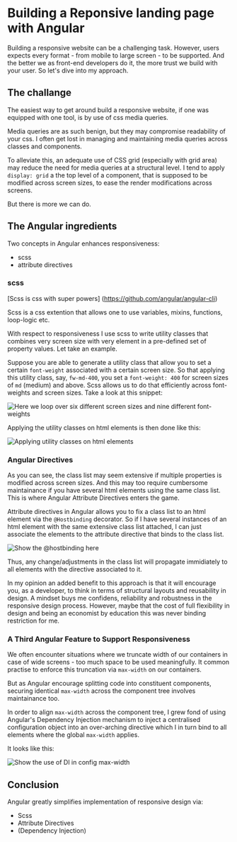 # Building a Reponsive landing page with Angular

Building a responsive website can be a challenging task. However, users expects every format - from mobile to large screen - to be supported. And the better we as front-end developers do it, the more trust we build with your user. So let's dive into my approach.

## The challange

The easiest way to get around build a responsive website, if one was equipped with one tool, is by use of css media queries.

Media queries are as such benign, but they may compromise readability of your css. I often get lost in managing and maintaining media queries across classes and components.

To alleviate this, an adequate use of CSS grid (especially with grid area) may reduce the need for media queries at a structural level. I tend to apply `display: grid` a the top level of a component, that is supposed to be modified across screen sizes, to ease the render modifications across screens.

But there is more we can do.

## The Angular ingredients

Two concepts in Angular enhances responsiveness:

- scss
- attribute directives

### scss

[Scss is css with super powers] (https://github.com/angular/angular-cli)

Scss is a css extention that allows one to use variables, mixins, functions, loop-logic etc.

With respect to responsiveness I use scss to write utility classes that combines very screen size with very element in a pre-defined set of property values. Let take an example.

Suppose you are able to generate a utility class that allow you to set a certain `font-weight` associated with a certain screen size. So that applying this utility class, say, `fw-md-400`, you set a `font-weight: 400` for screen sizes of `md` (medium) and above. Scss allows us to do that efficiently across font-weights and screen sizes. Take a look at this snippet:

![Here we loop over six different screen sizes and nine different font-weights](https://atrib-landing-page.netlify.app/assets/readme/carbon.png)

Applying the utility classes on html elements is then done like this:

![Applying utility classes on html elements](https://atrib-landing-page.netlify.app/assets/readme/carbon.png)

### Angular Directives

As you can see, the class list may seem extensive if multiple properties is modified across screen sizes. And this may too require cumbersome maintainance if you have several html elements using the same class list. This is where Angular Attribute Directives enters the game.

Attribute directives in Angular allows you to fix a class list to an html element via the `@Hostbinding` decorator. So if I have several instances of an html element with the same extensive class list attached, I can just associate the elements to the attribute directive that binds to the class list.

![Show the @hostbinding here](https://atrib-landing-page.netlify.app/assets/readme/carbon.png)

Thus, any change/adjustments in the class list will propagate immidiately to all elements with the directive associated to it.

In my opinion an added benefit to this approach is that it will encourage you, as a developer, to think in terms of structural layouts and reusability in design. A mindset buys me confidens, reliability and robustness in the responsive design process. However, maybe that the cost of full flexibility in design and being an economist by education this was never binding restriction for me.

### A Third Angular Feature to Support Responsiveness

We often encounter situations where we truncate width of our containers in case of wide screens - too much space to be used meaningfully. It common practise to enforce this truncation via `max-width` on our containers.

But as Angular encourage splitting code into constituent components, securing identical `max-width` across the component tree involves maintainance too.

In order to align `max-width` across the component tree, I grew fond of using Angular's Dependency Injection mechanism to inject a centralised configuration object into an over-arching directive which I in turn bind to all elements where the global `max-width` applies.

It looks like this:

![Show the use of DI in config max-width](https://atrib-landing-page.netlify.app/assets/readme/carbon.png)

## Conclusion

Angular greatly simplifies implementation of responsive design via:

- Scss
- Attribute Directives
- (Dependency Injection)
